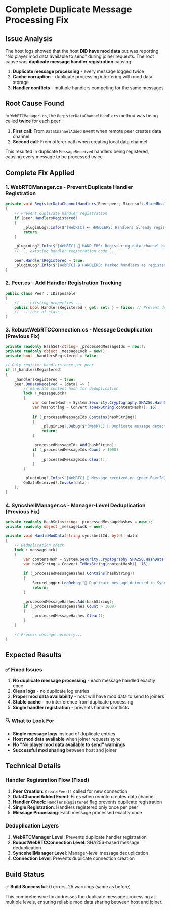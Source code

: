 # Complete Duplicate Message Processing Fix

## Issue Analysis
The host logs showed that the host **DID have mod data** but was reporting "No player mod data available to send" during joiner requests. The root cause was **duplicate message handler registration** causing:

1. **Duplicate message processing** - every message logged twice
2. **Cache corruption** - duplicate processing interfering with mod data storage
3. **Handler conflicts** - multiple handlers competing for the same messages

## Root Cause Found
In `WebRTCManager.cs`, the `RegisterDataChannelHandlers` method was being called **twice** for each peer:

1. **First call**: From `DataChannelAdded` event when remote peer creates data channel
2. **Second call**: From offerer path when creating local data channel

This resulted in duplicate `MessageReceived` handlers being registered, causing every message to be processed twice.

## Complete Fix Applied

### 1. WebRTCManager.cs - Prevent Duplicate Handler Registration
```csharp
private void RegisterDataChannelHandlers(Peer peer, Microsoft.MixedReality.WebRTC.DataChannel channel)
{
    // Prevent duplicate handler registration
    if (peer.HandlersRegistered)
    {
        _pluginLog?.Info($"[WebRTC] ⏭️ HANDLERS: Handlers already registered for {peer.PeerId}, skipping duplicate");
        return;
    }
    
    _pluginLog?.Info($"[WebRTC] 📝 HANDLERS: Registering data channel handlers for {peer.PeerId}");
    // ... existing handler registration code ...
    
    peer.HandlersRegistered = true;
    _pluginLog?.Info($"[WebRTC] 🔒 HANDLERS: Marked handlers as registered for {peer.PeerId}");
}
```

### 2. Peer.cs - Add Handler Registration Tracking
```csharp
public class Peer : IDisposable
{
    // ... existing properties ...
    public bool HandlersRegistered { get; set; } = false; // Prevent duplicate handler registration
    // ... rest of class ...
}
```

### 3. RobustWebRTCConnection.cs - Message Deduplication (Previous Fix)
```csharp
private readonly HashSet<string> _processedMessageIds = new();
private readonly object _messageLock = new();
private bool _handlersRegistered = false;

// Only register handlers once per peer
if (!_handlersRegistered)
{
    _handlersRegistered = true;
    peer.OnDataReceived = (data) => {
        // Generate content hash for deduplication
        lock (_messageLock)
        {
            var contentHash = System.Security.Cryptography.SHA256.HashData(data);
            var hashString = Convert.ToHexString(contentHash)[..16];
            
            if (_processedMessageIds.Contains(hashString))
            {
                _pluginLog?.Debug($"[WebRTC] 🔄 Duplicate message detected, skipping: {hashString}");
                return;
            }
            
            _processedMessageIds.Add(hashString);
            if (_processedMessageIds.Count > 1000)
            {
                _processedMessageIds.Clear();
            }
        }
        
        _pluginLog?.Info($"[WebRTC] 📨 Message received on {peer.PeerId}, {data.Length} bytes");
        OnDataReceived?.Invoke(data);
    };
}
```

### 4. SyncshellManager.cs - Manager-Level Deduplication (Previous Fix)
```csharp
private readonly HashSet<string> _processedMessageHashes = new();
private readonly object _messageLock = new();

private void HandleModData(string syncshellId, byte[] data)
{
    // Deduplication check
    lock (_messageLock)
    {
        var contentHash = System.Security.Cryptography.SHA256.HashData(data);
        var hashString = Convert.ToHexString(contentHash)[..16];
        
        if (_processedMessageHashes.Contains(hashString))
        {
            SecureLogger.LogDebug("🔄 Duplicate message detected in SyncshellManager, skipping: {0}", hashString);
            return;
        }
        
        _processedMessageHashes.Add(hashString);
        if (_processedMessageHashes.Count > 1000)
        {
            _processedMessageHashes.Clear();
        }
    }
    
    // Process message normally...
}
```

## Expected Results

### ✅ Fixed Issues
1. **No duplicate message processing** - each message handled exactly once
2. **Clean logs** - no duplicate log entries
3. **Proper mod data availability** - host will have mod data to send to joiners
4. **Stable cache** - no interference from duplicate processing
5. **Single handler registration** - prevents handler conflicts

### 🔍 What to Look For
- **Single message logs** instead of duplicate entries
- **Host mod data available** when joiner requests sync
- **No "No player mod data available to send" warnings**
- **Successful mod sharing** between host and joiner

## Technical Details

### Handler Registration Flow (Fixed)
1. **Peer Creation**: `CreatePeer()` called for new connection
2. **DataChannelAdded Event**: Fires when remote creates data channel
3. **Handler Check**: `HandlersRegistered` flag prevents duplicate registration
4. **Single Registration**: Handlers registered only once per peer
5. **Message Processing**: Each message processed exactly once

### Deduplication Layers
1. **WebRTCManager Level**: Prevents duplicate handler registration
2. **RobustWebRTCConnection Level**: SHA256-based message deduplication
3. **SyncshellManager Level**: Manager-level message deduplication
4. **Connection Level**: Prevents duplicate connection creation

## Build Status
✅ **Build Successful**: 0 errors, 25 warnings (same as before)

This comprehensive fix addresses the duplicate message processing at multiple levels, ensuring reliable mod data sharing between host and joiner.